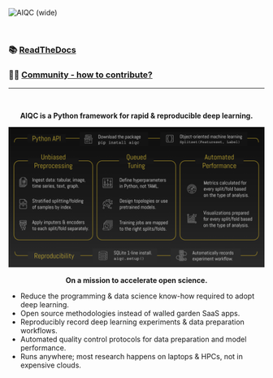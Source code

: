 ![AIQC (wide)](https://raw.githubusercontent.com/aiqc/aiqc/main/docs/images/aiqc_logo_banner_controlroom.png)

<br />

### 📚 [ReadTheDocs](https://aiqc.readthedocs.io/)

### 🧑‍💻 [Community - how to contribute?](https://aiqc.readthedocs.io/en/latest/community.html)

---

<br />

<p align='center'><b>AIQC is a Python framework for rapid & reproducible deep learning.</b></p>

![Framework](https://raw.githubusercontent.com/aiqc/aiqc/main/docs/images/framework_diagram_april16.png)

<p align='center'><b>On a mission to accelerate open science.</b></p>

* Reduce the programming & data science know-how required to adopt deep learning.
* Open source methodologies instead of walled garden SaaS apps.
* Reproducibly record deep learning experiments & data preparation workflows.
* Automated quality control protocols for data preparation and model performance.
* Runs anywhere; most research happens on laptops & HPCs, not in expensive clouds.